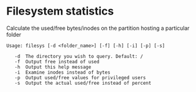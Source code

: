 # Filesystem statistics

Calculate the used/free bytes/inodes on the partition hosting a particular folder

```
Usage: filesys [-d <folder_name>] [-f] [-h] [-i] [-p] [-s]

   -d  The directory you wish to query. Default: /
   -f  Output free instead of used
   -h  Output this help message
   -i  Examine inodes instead of bytes
   -p  Output used/free values for privileged users
   -s  Output the actual used/free instead of percent
```
